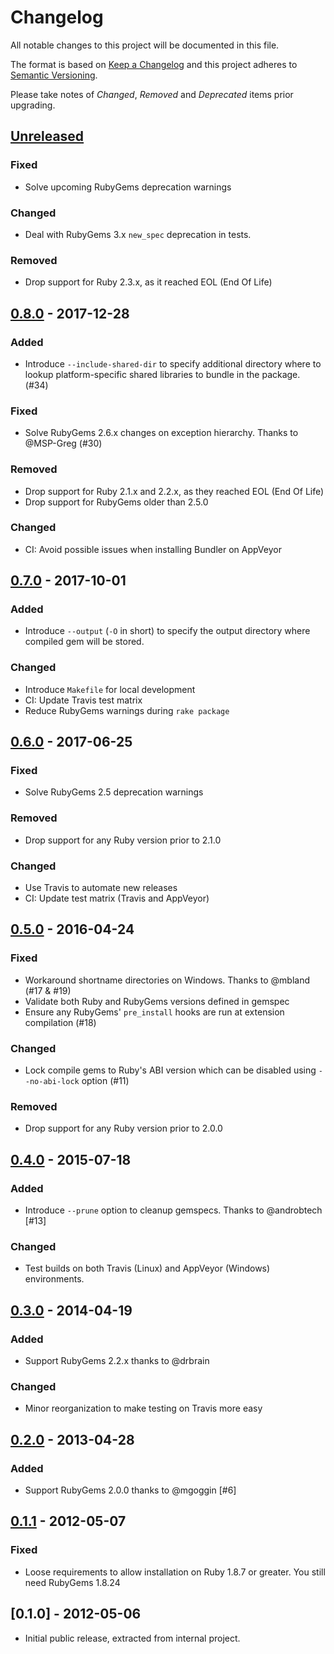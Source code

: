 # Changelog

All notable changes to this project will be documented in this file.

The format is based on [Keep a Changelog](http://keepachangelog.com/en/1.0.0/)
and this project adheres to [Semantic Versioning](http://semver.org/spec/v2.0.0.html).

Please take notes of *Changed*, *Removed* and *Deprecated* items prior
upgrading.

## [Unreleased]

### Fixed
- Solve upcoming RubyGems deprecation warnings

### Changed
- Deal with RubyGems 3.x `new_spec` deprecation in tests.

### Removed
- Drop support for Ruby 2.3.x, as it reached EOL (End Of Life)

## [0.8.0] - 2017-12-28

### Added
- Introduce `--include-shared-dir` to specify additional directory where to
  lookup platform-specific shared libraries to bundle in the package. (#34)

### Fixed
- Solve RubyGems 2.6.x changes on exception hierarchy. Thanks to @MSP-Greg (#30)

### Removed
- Drop support for Ruby 2.1.x and 2.2.x, as they reached EOL (End Of Life)
- Drop support for RubyGems older than 2.5.0

### Changed
- CI: Avoid possible issues when installing Bundler on AppVeyor

## [0.7.0] - 2017-10-01

### Added
- Introduce `--output` (`-O` in short) to specify the output directory where
  compiled gem will be stored.

### Changed
- Introduce `Makefile` for local development
- CI: Update Travis test matrix
- Reduce RubyGems warnings during `rake package`

## [0.6.0] - 2017-06-25

### Fixed
- Solve RubyGems 2.5 deprecation warnings

### Removed
- Drop support for any Ruby version prior to 2.1.0

### Changed
- Use Travis to automate new releases
- CI: Update test matrix (Travis and AppVeyor)

## [0.5.0] - 2016-04-24

### Fixed
- Workaround shortname directories on Windows. Thanks to @mbland (#17 & #19)
- Validate both Ruby and RubyGems versions defined in gemspec
- Ensure any RubyGems' `pre_install` hooks are run at extension compilation (#18)

### Changed
- Lock compile gems to Ruby's ABI version which can be disabled using
  `--no-abi-lock` option (#11)

### Removed
- Drop support for any Ruby version prior to 2.0.0

## [0.4.0] - 2015-07-18

### Added
- Introduce `--prune` option to cleanup gemspecs. Thanks to @androbtech [#13]

### Changed
- Test builds on both Travis (Linux) and AppVeyor (Windows) environments.

## [0.3.0] - 2014-04-19

### Added
- Support RubyGems 2.2.x thanks to @drbrain

### Changed
- Minor reorganization to make testing on Travis more easy

## [0.2.0] - 2013-04-28

### Added
- Support RubyGems 2.0.0 thanks to @mgoggin [#6]

## [0.1.1] - 2012-05-07

### Fixed
- Loose requirements to allow installation on Ruby 1.8.7 or greater. You
  still need RubyGems 1.8.24

## [0.1.0] - 2012-05-06

- Initial public release, extracted from internal project.

[Unreleased]: https://github.com/luislavena/gem-compiler/compare/v0.8.0...HEAD
[0.8.0]: https://github.com/luislavena/gem-compiler/compare/v0.7.0...v0.8.0
[0.7.0]: https://github.com/luislavena/gem-compiler/compare/v0.6.0...v0.7.0
[0.6.0]: https://github.com/luislavena/gem-compiler/compare/v0.5.0...v0.6.0
[0.5.0]: https://github.com/luislavena/gem-compiler/compare/v0.4.0...v0.5.0
[0.4.0]: https://github.com/luislavena/gem-compiler/compare/v0.3.0...v0.4.0
[0.3.0]: https://github.com/luislavena/gem-compiler/compare/v0.2.0...v0.3.0
[0.2.0]: https://github.com/luislavena/gem-compiler/compare/v0.1.1...v0.2.0
[0.1.1]: https://github.com/luislavena/gem-compiler/compare/v0.1.0...v0.1.1
